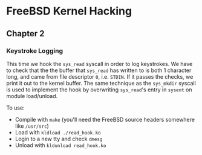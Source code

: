 # FreeBSD Kernel Hacking

## Chapter 2

### Keystroke Logging

This time we hook the `sys_read` syscall in order to log keystrokes. We have to check that the the buffer that `sys_read` has written to is both 1 character long, and came from file descriptor `0`, i.e. `STDIN`. If it passes the checks, we print it out to the kernel buffer. The same technique as the `sys_mkdir` syscall is used to implement the hook by overwriting `sys_read`'s entry in `sysent` on module load/unload.

To use:
* Compile with `make` (you'll need the FreeBSD source headers somewhere like `/usr/src`)
* Load with `kldload ./read_hook.ko`
* Login to a new tty and check `dmesg`
* Unload with `kldunload read_hook.ko`
